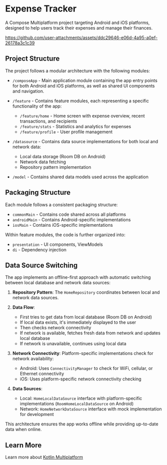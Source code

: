 # Expense Tracker

A Compose Multiplatform project targeting Android and iOS platforms, designed to help users track their expenses and manage their finances.

https://github.com/user-attachments/assets/ddc29646-e06d-4a95-a0ef-26178a3c1c39

## Project Structure

The project follows a modular architecture with the following modules:

* `/composeApp` - Main application module containing the app entry points for both Android and iOS platforms, as well as shared UI components and navigation.

* `/feature` - Contains feature modules, each representing a specific functionality of the app:
  - `/feature/home` - Home screen with expense overview, recent transactions, and recipients
  - `/feature/stats` - Statistics and analytics for expenses
  - `/feature/profile` - User profile management

* `/datasource` - Contains data source implementations for both local and network data:
  - Local data storage (Room DB on Android)
  - Network data fetching
  - Repository pattern implementation

* `/model` - Contains shared data models used across the application

## Packaging Structure

Each module follows a consistent packaging structure:

* `commonMain` - Contains code shared across all platforms
* `androidMain` - Contains Android-specific implementations
* `iosMain` - Contains iOS-specific implementations

Within feature modules, the code is further organized into:
* `presentation` - UI components, ViewModels
* `di` - Dependency injection

## Data Source Switching

The app implements an offline-first approach with automatic switching between local database and network data sources:

1. **Repository Pattern**: The `HomeRepository` coordinates between local and network data sources.

2. **Data Flow**:
   - First tries to get data from local database (Room DB on Android)
   - If local data exists, it's immediately displayed to the user
   - Then checks network connectivity
   - If network is available, fetches fresh data from network and updates local database
   - If network is unavailable, continues using local data

3. **Network Connectivity**: Platform-specific implementations check for network availability:
   - Android: Uses `ConnectivityManager` to check for WiFi, cellular, or Ethernet connectivity
   - iOS: Uses platform-specific network connectivity checking

4. **Data Sources**:
   - Local: `HomeLocalDataSource` interface with platform-specific implementations (`RoomHomeLocalDataSource` on Android)
   - Network: `HomeNetworkDataSource` interface with mock implementation for development

This architecture ensures the app works offline while providing up-to-date data when online.

## Learn More

Learn more about [Kotlin Multiplatform](https://www.jetbrains.com/help/kotlin-multiplatform-dev/get-started.html)